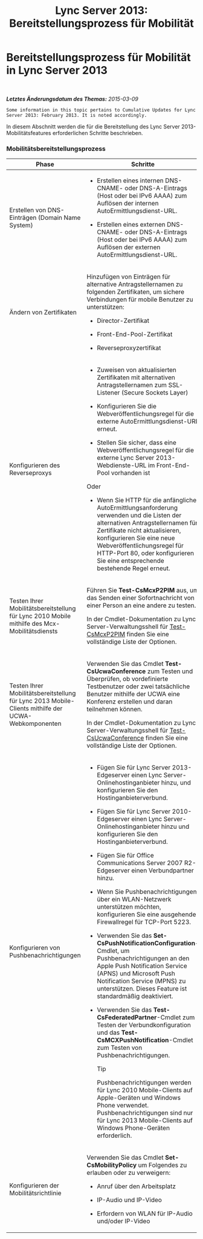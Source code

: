 ﻿---
title: 'Lync Server 2013: Bereitstellungsprozess für Mobilität'
TOCTitle: Bereitstellungsprozess für Mobilität
ms:assetid: 5a1cebda-c14b-4ff4-9c36-f7caa868160f
ms:mtpsurl: https://technet.microsoft.com/de-de/library/Hh690023(v=OCS.15)
ms:contentKeyID: 49294102
ms.date: 05/19/2016
mtps_version: v=OCS.15
ms.translationtype: HT
---

# Bereitstellungsprozess für Mobilität in Lync Server 2013

 

_**Letztes Änderungsdatum des Themas:** 2015-03-09_

    Some information in this topic pertains to Cumulative Updates for Lync Server 2013: February 2013. It is noted accordingly.

In diesem Abschnitt werden die für die Bereitstellung des Lync Server 2013-Mobilitätsfeatures erforderlichen Schritte beschrieben.

### Mobilitätsbereitstellungsprozess

<table>
<colgroup>
<col style="width: 25%" />
<col style="width: 25%" />
<col style="width: 25%" />
<col style="width: 25%" />
</colgroup>
<thead>
<tr class="header">
<th>Phase</th>
<th>Schritte</th>
<th>Berechtigungen</th>
<th>Bereitstellungsdokumentation</th>
</tr>
</thead>
<tbody>
<tr class="odd">
<td><p>Erstellen von DNS-Einträgen (Domain Name System)</p></td>
<td><ul>
<li><p>Erstellen eines internen DNS-CNAME- oder DNS-A-Eintrags (Host oder bei IPv6 AAAA) zum Auflösen der internen AutoErmittlungsdienst-URL.</p></li>
<li><p>Erstellen eines externen DNS-CNAME- oder DNS-A-Eintrags (Host oder bei IPv6 AAAA) zum Auflösen der externen AutoErmittlungsdienst-URL.</p></li>
</ul></td>
<td><p>Domänen-Admins</p>
<p>DnsAdmins</p></td>
<td><p><a href="lync-server-2013-creating-dns-records-for-the-autodiscover-service.md">Erstellen von DNS-Einträgen für den AutoErmittlungsdienst in Lync Server 2013</a></p></td>
</tr>
<tr class="even">
<td><p>Ändern von Zertifikaten</p></td>
<td><p>Hinzufügen von Einträgen für alternative Antragstellernamen zu folgenden Zertifikaten, um sichere Verbindungen für mobile Benutzer zu unterstützen:</p>
<ul>
<li><p>Director-Zertifikat</p></li>
<li><p>Front-End-Pool-Zertifikat</p></li>
<li><p>Reverseproxyzertifikat</p></li>
</ul></td>
<td><p>Lokaler Administrator</p></td>
<td><p><a href="lync-server-2013-modifying-certificates-for-mobility.md">Ändern der Zertifikate für Mobilität in Lync Server 2013</a></p></td>
</tr>
<tr class="odd">
<td><p>Konfigurieren des Reverseproxys</p></td>
<td><ul>
<li><p>Zuweisen von aktualisierten Zertifikaten mit alternativen Antragstellernamen zum SSL-Listener (Secure Sockets Layer)</p></li>
<li><p>Konfigurieren Sie die Webveröffentlichungsregel für die externe AutoErmittlungsdienst-URL erneut.</p></li>
<li><p>Stellen Sie sicher, dass eine Webveröffentlichungsregel für die externe Lync Server 2013-Webdienste-URL im Front-End-Pool vorhanden ist</p></li>
</ul>
<p>Oder</p>
<ul>
<li><p>Wenn Sie HTTP für die anfängliche AutoErmittlungsanforderung verwenden und die Listen der alternativen Antragstellernamen für Zertifikate nicht aktualisieren, konfigurieren Sie eine neue Webveröffentlichungsregel für HTTP-Port 80, oder konfigurieren Sie eine entsprechende bestehende Regel erneut.</p></li>
</ul></td>
<td><p>Lokaler Administrator</p></td>
<td><p><a href="lync-server-2013-configuring-the-reverse-proxy-for-mobility.md">Konfigurieren des Reverseproxys für Mobilität in Lync Server 2013</a></p></td>
</tr>
<tr class="even">
<td><p>Testen Ihrer Mobilitätsbereitstellung für Lync 2010 Mobile mithilfe des Mcx-Mobilitätsdiensts</p></td>
<td><p>Führen Sie <strong>Test-CsMcxP2PIM</strong> aus, um das Senden einer Sofortnachricht von einer Person an eine andere zu testen.</p>
<p>In der Cmdlet-Dokumentation zu Lync Server-Verwaltungsshell für <a href="https://docs.microsoft.com/en-us/powershell/module/skype/Test-CsMcxP2PIM">Test-CsMcxP2PIM</a> finden Sie eine vollständige Liste der Optionen.</p></td>
<td><p>CsAdministrator</p></td>
<td><p><a href="lync-server-2013-verifying-your-mobility-deployment.md">Überprüfen der Mobilitätsbereitstellung in Lync Server 2013</a></p></td>
</tr>
<tr class="odd">
<td><p>Testen Ihrer Mobilitätsbereitstellung für Lync 2013 Mobile-Clients mithilfe der UCWA-Webkomponenten</p></td>
<td><p>Verwenden Sie das Cmdlet <strong>Test-CsUcwaConference</strong> zum Testen und Überprüfen, ob vordefinierte Testbenutzer oder zwei tatsächliche Benutzer mithilfe der UCWA eine Konferenz erstellen und daran teilnehmen können.</p>
<p>In der Cmdlet-Dokumentation zu Lync Server-Verwaltungsshell für <a href="https://docs.microsoft.com/en-us/powershell/module/skype/Test-CsUcwaConference">Test-CsUcwaConference</a> finden Sie eine vollständige Liste der Optionen.</p></td>
<td><p>CsAdministrator</p></td>
<td><p><a href="lync-server-2013-verifying-your-mobility-deployment.md">Überprüfen der Mobilitätsbereitstellung in Lync Server 2013</a></p></td>
</tr>
<tr class="even">
<td><p>Konfigurieren von Pushbenachrichtigungen</p></td>
<td><ul>
<li><p>Fügen Sie für Lync Server 2013- Edgeserver einen Lync Server-Onlinehostinganbieter hinzu, und konfigurieren Sie den Hostinganbieterverbund.</p></li>
<li><p>Fügen Sie für Lync Server 2010- Edgeserver einen Lync Server-Onlinehostinganbieter hinzu und konfigurieren Sie den Hostinganbieterverbund.</p></li>
<li><p>Fügen Sie für Office Communications Server 2007 R2- Edgeserver einen Verbundpartner hinzu.</p></li>
<li><p>Wenn Sie Pushbenachrichtigungen über ein WLAN-Netzwerk unterstützen möchten, konfigurieren Sie eine ausgehende Firewallregel für TCP-Port 5223.</p></li>
<li><p>Verwenden Sie das <strong>Set-CsPushNotificationConfiguration</strong>-Cmdlet, um Pushbenachrichtigungen an den Apple Push Notification Service (APNS) und Microsoft Push Notification Service (MPNS) zu unterstützen. Dieses Feature ist standardmäßig deaktiviert.</p></li>
<li><p>Verwenden Sie das <strong>Test-CsFederatedPartner</strong>-Cmdlet zum Testen der Verbundkonfiguration und das <strong>Test-CsMCXPushNotification</strong>-Cmdlet zum Testen von Pushbenachrichtigungen.</p>
<div class="alert">

> [!TIP]
> Pushbenachrichtigungen werden für Lync 2010 Mobile-Clients auf Apple-Geräten und Windows Phone verwendet.<BR>Pushbenachrichtigungen sind nur für Lync 2013&nbsp;Mobile-Clients auf Windows Phone-Geräten erforderlich.


</div></li>
</ul></td>
<td><p>RtcUniversalServerAdmins</p></td>
<td><p><a href="lync-server-2013-configuring-for-push-notifications.md">Konfigurieren von Pushbenachrichtigungen in Lync Server 2013</a></p></td>
</tr>
<tr class="odd">
<td><p>Konfigurieren der Mobilitätsrichtlinie</p></td>
<td><p>Verwenden Sie das Cmdlet <strong>Set-CsMobilityPolicy</strong> um Folgendes zu erlauben oder zu verweigern:</p>
<ul>
<li><p>Anruf über den Arbeitsplatz</p></li>
<li><p>IP-Audio und IP-Video</p></li>
<li><p>Erfordern von WLAN für IP-Audio und/oder IP-Video</p></li>
</ul></td>
<td><p>CsAdministrator</p></td>
<td><p><a href="lync-server-2013-configuring-mobility-policy.md">Konfigurieren der Mobilitätsrichtlinie in Lync Server 2013</a></p></td>
</tr>
</tbody>
</table>

